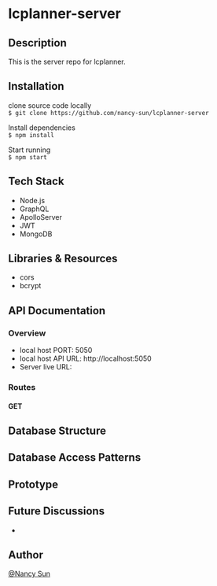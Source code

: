 # lcplanner-server
## Description  
This is the server repo for lcplanner.

## Installation  
      
clone source code locally   
```$ git clone https://github.com/nancy-sun/lcplanner-server```
   
Install dependencies   
```$ npm install```   
   
Start running   
```$ npm start```
   

## Tech Stack
- Node.js
- GraphQL
- ApolloServer
- JWT
- MongoDB

## Libraries & Resources  
- cors
- bcrypt

## API Documentation 
### Overview 
- local host PORT: 5050
- local host API URL: http://localhost:5050
- Server live URL: 

### Routes  

#### GET
## Database Structure 

## Database Access Patterns 

## Prototype 

## Future Discussions
- 
## Author  
[@Nancy Sun](https://github.com/nancy-sun)

